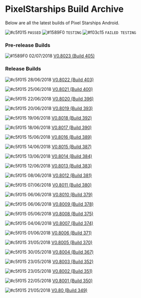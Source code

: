 # PixelStarships Build Archive

Below are all the latest builds of Pixel Starships Android.

![#c5f015](https://placehold.it/15/c5f015/000000?text=+) `PASSED`
![#1589F0](https://placehold.it/15/1589F0/000000?text=+) `TESTING`
![#f03c15](https://placehold.it/15/f03c15/000000?text=+) `FAILED TESTING`

### Pre-release Builds
![#1589F0](https://placehold.it/15/1589F0/000000?text=+) 02/07/2018 [V0.8023 (Build 405)](https://github.com/savysoda/PSAndroidBuildArchive/releases/tag/0.8023)

### Release Builds

![#c5f015](https://placehold.it/15/c5f015/000000?text=+) 28/06/2018 [V0.8022 (Build 403)](https://github.com/savysoda/PSAndroidBuildArchive/releases/tag/0.8022)

![#c5f015](https://placehold.it/15/c5f015/000000?text=+) 25/06/2018 [V0.8021 (Build 400)](https://github.com/savysoda/PSAndroidBuildArchive/releases/tag/0.8021)

![#c5f015](https://placehold.it/15/c5f015/000000?text=+) 22/06/2018 [V0.8020 (Build 396)](https://github.com/savysoda/PSAndroidBuildArchive/releases/tag/0.8020)

![#c5f015](https://placehold.it/15/c5f015/000000?text=+) 20/06/2018 [V0.8019 (Build 393)](https://github.com/savysoda/PSAndroidBuildArchive/releases/tag/0.8019)

![#c5f015](https://placehold.it/15/c5f015/000000?text=+) 19/06/2018 [V0.8018 (Build 392)](https://github.com/savysoda/PSAndroidBuildArchive/releases/tag/0.8018)

![#c5f015](https://placehold.it/15/c5f015/000000?text=+) 18/06/2018 [V0.8017 (Build 390)](https://github.com/savysoda/PSAndroidBuildArchive/releases/tag/0.8017)

![#c5f015](https://placehold.it/15/c5f015/000000?text=+) 15/06/2018 [V0.8016 (Build 389)](https://github.com/savysoda/PSAndroidBuildArchive/releases/tag/0.8016)

![#c5f015](https://placehold.it/15/c5f015/000000?text=+) 14/06/2018 [V0.8015 (Build 387)](https://github.com/savysoda/PSAndroidBuildArchive/releases/tag/0.8015)

![#c5f015](https://placehold.it/15/c5f015/000000?text=+) 13/06/2018 [V0.8014 (Build 384)](https://github.com/savysoda/PSAndroidBuildArchive/releases/tag/0.8014)

![#c5f015](https://placehold.it/15/c5f015/000000?text=+) 12/06/2018 [V0.8013 (Build 383)](https://github.com/savysoda/PSAndroidBuildArchive/releases/tag/0.8013)

![#c5f015](https://placehold.it/15/c5f015/000000?text=+) 08/06/2018 [V0.8012 (Build 381)](https://github.com/savysoda/PSAndroidBuildArchive/releases/tag/0.8012)

![#c5f015](https://placehold.it/15/c5f015/000000?text=+) 07/06/2018 [V0.8011 (Build 380)](https://github.com/savysoda/PSAndroidBuildArchive/releases/tag/0.8011)

![#c5f015](https://placehold.it/15/c5f015/000000?text=+) 06/06/2018 [V0.8010 (Build 379)](https://github.com/savysoda/PSAndroidBuildArchive/releases/tag/0.8010)

![#c5f015](https://placehold.it/15/c5f015/000000?text=+) 06/06/2018 [V0.8009 (Build 378)](https://github.com/savysoda/PSAndroidBuildArchive/releases/tag/0.8009)

![#c5f015](https://placehold.it/15/c5f015/000000?text=+) 05/06/2018 [V0.8008 (Build 375)](https://github.com/savysoda/PSAndroidBuildArchive/releases/tag/0.8008)

![#c5f015](https://placehold.it/15/c5f015/000000?text=+) 04/06/2018 [V0.8007 (Build 374)](https://github.com/savysoda/PSAndroidBuildArchive/releases/tag/0.8007)

![#c5f015](https://placehold.it/15/c5f015/000000?text=+) 01/06/2018 [V0.8006 (Build 371)](https://github.com/savysoda/PSAndroidBuildArchive/releases/tag/0.8006)

![#c5f015](https://placehold.it/15/c5f015/000000?text=+) 31/05/2018 [V0.8005 (Build 370)](https://github.com/savysoda/PSAndroidBuildArchive/releases/tag/0.8005)

![#c5f015](https://placehold.it/15/c5f015/000000?text=+) 30/05/2018 [V0.8004 (Build 367)](https://github.com/savysoda/PSAndroidBuildArchive/releases/tag/0.8004)

![#c5f015](https://placehold.it/15/c5f015/000000?text=+) 23/05/2018 [V0.8003 (Build 352)](https://github.com/savysoda/PSAndroidBuildArchive/releases/tag/0.8003)

![#c5f015](https://placehold.it/15/c5f015/000000?text=+) 23/05/2018 [V0.8002 (Build 351)](https://github.com/savysoda/PSAndroidBuildArchive/releases/tag/0.8002)

![#c5f015](https://placehold.it/15/c5f015/000000?text=+) 22/05/2018 [V0.8001 (Build 350)](https://github.com/savysoda/PSAndroidBuildArchive/releases/tag/0.8001)

![#c5f015](https://placehold.it/15/c5f015/000000?text=+) 21/05/2018 [V0.80 (Build 349)](https://github.com/savysoda/PSAndroidBuildArchive/releases/tag/0.80)
